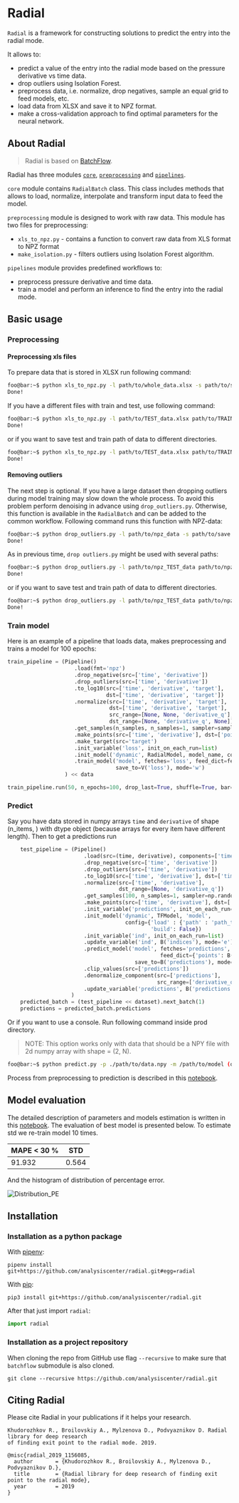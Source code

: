 # Radial

`Radial` is a framework for constructing solutions to predict the entry into the radial mode.

It allows to:
* predict a value of the entry into the radial mode based on the pressure derivative vs time data.
* drop outliers using Isolation Forest.
* preprocess data, i.e. normalize, drop negatives, sample an equal grid to feed models, etc.
* load data from XLSX and save it to NPZ format.
* make a cross-validation approach to find optimal parameters for the neural network.

## About Radial

> Radial is based on [BatchFlow](https://github.com/analysiscenter/batchflow).

Radial has three modules [``core``](https://github.com/analysiscenter/radial/tree/master/radial/core), [``preprocessing``](https://github.com/analysiscenter/radial/tree/master/radial/preprocessing) and [``pipelines``](https://github.com/analysiscenter/radial/tree/master/radial/pipelines).

``core`` module contains ``RadialBatch`` class. This class includes methods that allows to load, normalize, interpolate and transform input data to feed the model.

``preprocessing`` module is designed to work with raw data. This module has two files for preprocessing:
* ``xls_to_npz.py`` - contains a function to convert raw data from XLS format to NPZ format
* ``make_isolation.py`` - filters outliers using Isolation Forest algorithm.

``pipelines`` module provides predefined workflows to:
* preprocess pressure derivative and time data.
* train a model and perform an inference to find the entry into the radial mode.

## Basic usage

### Preprocessing

#### Preprocessing xls files

To prepare data that is stored in XLSX run following command:
```bash
foo@bar:~$ python xls_to_npz.py -l path/to/whole_data.xlsx -s path/to/save
Done!
```

If you have a different files with train and test, use following command:
```bash
foo@bar:~$ python xls_to_npz.py -l path/to/TEST_data.xlsx path/to/TRAIN_data.xlsx  -s path/to/save
Done!
```

or if you want to save test and train path of data to different directories.

```bash
foo@bar:~$ python xls_to_npz.py -l path/to/TEST_data.xlsx path/to/TRAIN_data.xlsx  -s path/to/TEST_save path/to/TRAIN_save
Done!
```

#### Removing outliers

The next step is optional. If you have a large dataset then dropping outliers during model training may slow down the whole process. To avoid this problem perform denoising in advance using `drop_outliers.py`. Otherwise, this function is available in the ``RadialBatch`` and can be added to the common workflow.
Following command runs this function with NPZ-data:
```bash
foo@bar:~$ python drop_outliers.py -l path/to/npz_data -s path/to/save
Done!
```

As in previous time, `drop outliers.py` might be used with several paths:
```bash
foo@bar:~$ python drop_outliers.py -l path/to/npz_TEST_data path/to/npz_TEST_data -s path/to/save
Done!
```

or if you want to save test and train path of data to different directories.

```bash
foo@bar:~$ python drop_outliers.py -l path/to/npz_TEST_data path/to/npz_TRAIN_data -s path/to/TEST_save path/to/TRAIN_save
Done!
```

### Train model

Here is an example of a pipeline that loads data, makes preprocessing and trains a model for 100 epochs:
```python
train_pipeline = (Pipeline()
                     .load(fmt='npz')
                     .drop_negative(src=['time', 'derivative'])
                     .drop_outliers(src=['time', 'derivative'])
                     .to_log10(src=['time', 'derivative', 'target'],
                               dst=['time', 'derivative', 'target'])
                     .normalize(src=['time', 'derivative', 'target'],
                                dst=['time', 'derivative', 'target'],
                                src_range=[None, None, 'derivative_q'],
                                dst_range=[None, 'derivative_q', None])
                     .get_samples(n_samples, n_samples=1, sampler=sampler, src=['time', 'derivative'])
                     .make_points(src=['time', 'derivative'], dst=['points'])
                     .make_target(src='target')
                     .init_variable('loss', init_on_each_run=list)
                     .init_model('dynamic', RadialModel, model_name, config=model_config)
                     .train_model('model', fetches='loss', feed_dict=feed_dict,
                                  save_to=V('loss'), mode='w')
                  ) << data

train_pipeline.run(50, n_epochs=100, drop_last=True, shuffle=True, bar=True)
```

### Predict

Say you have data stored in numpy arrays `time` and `derivative` of shape (n_items, ) with dtype object (because arrays for every item have different length).
Then to get a predictions run

```python
    test_pipeline = (Pipeline()
                        .load(src=(time, derivative), components=['time', 'derivative'])
                        .drop_negative(src=['time', 'derivative'])
                        .drop_outliers(src=['time', 'derivative'])
                        .to_log10(src=['time', 'derivative'], dst=['time', 'derivative'])
                        .normalize(src=['time', 'derivative'],
                                   dst_range=[None, 'derivative_q'])
                        .get_samples(100, n_samples=1, sampler=np.random.random, src=['time', 'derivative'])
                        .make_points(src=['time', 'derivative'], dst=['points'])
                        .init_variable('predictions', init_on_each_run=list)
                        .init_model('dynamic', TFModel, 'model',
                                     config={'load' : {'path' : 'path_to_saved_model'},
                                             'build': False})
                        .init_variable('ind', init_on_each_run=list)
                        .update_variable('ind', B('indices'), mode='e')
                        .predict_model('model', fetches='predictions',
                                                feed_dict={'points': B('points')},
                                        save_to=B('predictions'), mode='w')
                        .clip_values(src=['predictions'])
                        .denormalize_component(src=['predictions'],
                                               src_range=['derivative_q'])
                        .update_variable('predictions', B('predictions'), mode='e')
                    )
    predicted_batch = (test_pipeline << dataset).next_batch(1)
    predictions = predicted_batch.predictions
```

Or if you want to use a console. Run following command inside prod directory.

> NOTE: This option works only with data that should be a NPY file with 2d numpy array with shape = (2, N).

```bash
foo@bar:~$ python predict.py -p ./path/to/data.npy -m /path/to/model (optional)
```

Process from preprocessing to prediction is described in this [notebook](./research/whole_process.ipynb).

## Model evaluation

The detailed description of parameters and models estimation is written in this [notebook](./standards/model_description.ipynb). The evaluation of best model is presented below. To estimate std we re-train model 10 times.

MAPE < 30 % | STD
------------ | -------------
91.932 | 0.564

And the histogram of distribution of percentage error.

![Distribution_PE](./images/distribution_of_ae.png)

## Installation

### Installation as a python package

With [pipenv](https://docs.pipenv.org/):

    pipenv install git+https://github.com/analysiscenter/radial.git#egg=radial

With [pip](https://pip.pypa.io/en/stable/):

    pip3 install git+https://github.com/analysiscenter/radial.git

After that just import `radial`:
```python
import radial
```

### Installation as a project repository

When cloning the repo from GitHub use flag ``--recursive`` to make sure that ``batchflow`` submodule is also cloned.

    git clone --recursive https://github.com/analysiscenter/radial.git


## Citing Radial

Please cite Radial in your publications if it helps your research.


    Khudorozhkov R., Broilovskiy A., Mylzenova D., Podvyaznikov D. Radial library for deep research
    of finding exit point to the radial mode. 2019.

```
@misc{radial_2019_1156085,
  author       = {Khudorozhkov R., Broilovskiy A., Mylzenova D., Podvyaznikov D.},
  title        = {Radial library for deep research of finding exit point to the radial mode},
  year         = 2019
}
```

